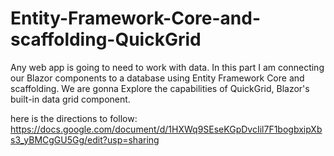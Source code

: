 # Entity-Framework-Core-and-scaffolding-QuickGrid
Any web app is going to need to work with data. In this part I am  connecting our Blazor components to a database using Entity Framework Core and scaffolding.  We are gonna Explore the capabilities of QuickGrid, Blazor's built-in data grid component.

here is the directions to follow: https://docs.google.com/document/d/1HXWq9SEseKGpDvcIil7F1bogbxipXbs3_yBMCgGU5Gg/edit?usp=sharing

